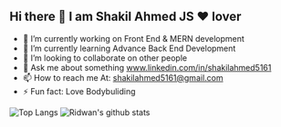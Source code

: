  ## Hi there 👋 I am Shakil Ahmed JS ❤️ lover 

- 🔭 I’m currently working on Front End & MERN development
- 🌱 I’m currently learning Advance Back End Development 
- 👯 I’m looking to collaborate on other people
- 💬 Ask me about something www.linkedin.com/in/shakilahmed5161
- 📫 How to reach me At: shakilahmed5161@gmail.com 
- ⚡ Fun fact: Love Bodybuliding



<img src="https://camo.githubusercontent.com/be899db429f784fd005a3fc7e0323e5b5297494ba9a82bb1c3cfefa408e2bef5/68747470733a2f2f6769746875622d726561646d652d73746174732e76657263656c2e6170702f6170692f746f702d6c616e67732f3f757365726e616d653d746869736973726964266c61796f75743d636f6d70616374267468656d653d68696768636f6e7472617374" alt="Top Langs" data-canonical-src="https://github-readme-stats.vercel.app/api/top-langs/?username=Shakil5161&layout=compact&theme=highcontrast" style="max-width:100%; display:inline">

<img src="https://camo.githubusercontent.com/e57b5e59e046a3fd8e6893395cae461db88d787a320f0f0b1a7d4d7588dc324d/68747470733a2f2f6769746875622d726561646d652d73746174732e76657263656c2e6170702f6170693f757365726e616d653d74686973697372696426636f756e745f707269766174653d747275652673686f775f69636f6e733d74727565267468656d653d68696768636f6e7472617374" alt="Ridwan's github stats" data-canonical-src="https://github-readme-stats.vercel.app/api?username=Shakil5161&amp;count_private=true&amp;show_icons=true&amp;theme=highcontrast" style="max-width:100%;">
